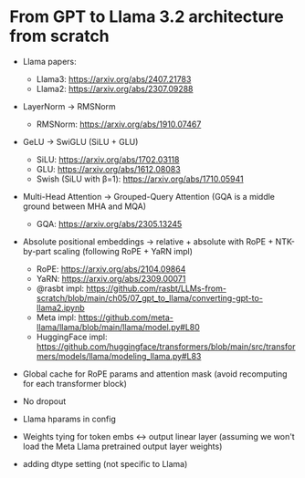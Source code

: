 # From GPT to Llama 3.2 architecture from scratch

- Llama papers:
  - Llama3: https://arxiv.org/abs/2407.21783
  - Llama2: https://arxiv.org/abs/2307.09288

- LayerNorm → RMSNorm
  - RMSNorm: https://arxiv.org/abs/1910.07467

- GeLU → SwiGLU (SiLU + GLU)
  - SiLU: https://arxiv.org/abs/1702.03118
  - GLU: https://arxiv.org/abs/1612.08083
  - Swish (SiLU with β=1): https://arxiv.org/abs/1710.05941

- Multi-Head Attention → Grouped-Query Attention (GQA is a middle ground between MHA and MQA)
  - GQA: https://arxiv.org/abs/2305.13245

- Absolute positional embeddings → relative + absolute with RoPE + NTK-by-part scaling (following RoPE + YaRN impl)
  - RoPE: https://arxiv.org/abs/2104.09864
  - YaRN: https://arxiv.org/abs/2309.00071
  - @rasbt impl: https://github.com/rasbt/LLMs-from-scratch/blob/main/ch05/07_gpt_to_llama/converting-gpt-to-llama2.ipynb
  - Meta impl: https://github.com/meta-llama/llama/blob/main/llama/model.py#L80
  - HuggingFace impl:
    https://github.com/huggingface/transformers/blob/main/src/transformers/models/llama/modeling_llama.py#L83
    
  
- Global cache for RoPE params and attention mask (avoid recomputing for each transformer block)

- No dropout

- Llama hparams in config 

- Weights tying for token embs ↔ output linear layer (assuming we won't load the Meta Llama pretrained output layer 
  weights)

- adding dtype setting (not specific to Llama)